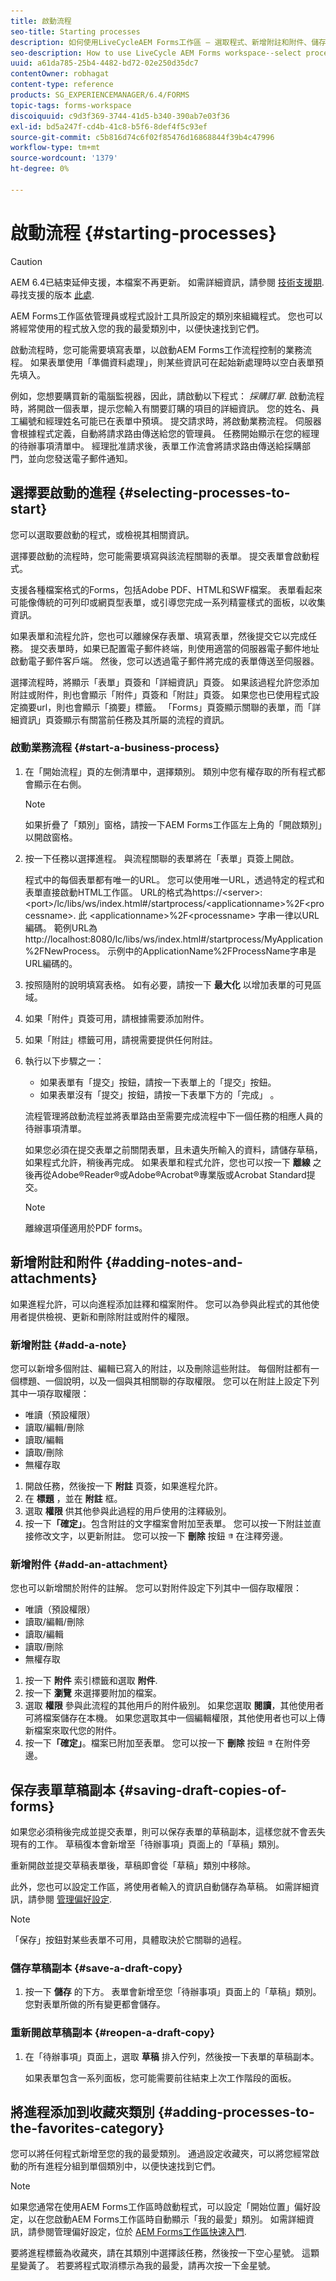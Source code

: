 ```yaml
---
title: 啟動流程
seo-title: Starting processes
description: 如何使用LiveCycleAEM Forms工作區 — 選取程式、新增附註和附件、儲存草稿復本，以及新增至我的最愛。
seo-description: How to use LiveCycle AEM Forms workspace--select processes, add notes and attachments, save draft copies, and add to favorites.
uuid: a61da785-25b4-4482-bd72-02e250d35dc7
contentOwner: robhagat
content-type: reference
products: SG_EXPERIENCEMANAGER/6.4/FORMS
topic-tags: forms-workspace
discoiquuid: c9d3f369-3744-41d5-b340-390ab7e03f36
exl-id: bd5a247f-cd4b-41c8-b5f6-8def4f5c93ef
source-git-commit: c5b816d74c6f02f85476d16868844f39b4c47996
workflow-type: tm+mt
source-wordcount: '1379'
ht-degree: 0%

---
```


# 啟動流程 {#starting-processes}

>[!CAUTION]
>
>AEM 6.4已結束延伸支援，本檔案不再更新。 如需詳細資訊，請參閱 [技術支援期](https://helpx.adobe.com//tw/support/programs/eol-matrix.html). 尋找支援的版本 [此處](https://experienceleague.adobe.com/docs/).

AEM Forms工作區依管理員或程式設計工具所設定的類別來組織程式。 您也可以將經常使用的程式放入您的我的最愛類別中，以便快速找到它們。

啟動流程時，您可能需要填寫表單，以啟動AEM Forms工作流程控制的業務流程。 如果表單使用「準備資料處理」，則某些資訊可在起始新處理時以空白表單預先填入。

例如，您想要購買新的電腦監視器，因此，請啟動以下程式： *採購訂單*. 啟動流程時，將開啟一個表單，提示您輸入有關要訂購的項目的詳細資訊。 您的姓名、員工編號和經理姓名可能已在表單中預填。 提交請求時，將啟動業務流程。 伺服器會根據程式定義，自動將請求路由傳送給您的管理員。 任務開始顯示在您的經理的待辦事項清單中。 經理批准請求後，表單工作流會將請求路由傳送給採購部門，並向您發送電子郵件通知。

## 選擇要啟動的進程 {#selecting-processes-to-start}

您可以選取要啟動的程式，或檢視其相關資訊。

選擇要啟動的流程時，您可能需要填寫與該流程關聯的表單。 提交表單會啟動程式。

支援各種檔案格式的Forms，包括Adobe PDF、HTML和SWF檔案。 表單看起來可能像傳統的可列印或網頁型表單，或引導您完成一系列精靈樣式的面板，以收集資訊。

如果表單和流程允許，您也可以離線保存表單、填寫表單，然後提交它以完成任務。 提交表單時，如果已配置電子郵件終端，則使用適當的伺服器電子郵件地址啟動電子郵件客戶端。 然後，您可以透過電子郵件將完成的表單傳送至伺服器。

選擇流程時，將顯示「表單」頁簽和「詳細資訊」頁簽。 如果該過程允許您添加附註或附件，則也會顯示「附件」頁簽和「附註」頁簽。 如果您也已使用程式設定摘要url，則也會顯示「摘要」標籤。 「Forms」頁簽顯示關聯的表單，而「詳細資訊」頁簽顯示有關當前任務及其所屬的流程的資訊。

### 啟動業務流程 {#start-a-business-process}

1. 在「開始流程」頁的左側清單中，選擇類別。 類別中您有權存取的所有程式都會顯示在右側。

   >[!NOTE]
   >
   >如果折疊了「類別」窗格，請按一下AEM Forms工作區左上角的「開啟類別」以開啟窗格。

1. 按一下任務以選擇進程。 與流程關聯的表單將在「表單」頁簽上開啟。

   程式中的每個表單都有唯一的URL。 您可以使用唯一URL，透過特定的程式和表單直接啟動HTML工作區。 URL的格式為https://&lt;server>:&lt;port>/lc/libs/ws/index.html#/startprocess/&lt;applicationname>%2F&lt;processname>. 此 &lt;applicationname>%2F&lt;processname> 字串一律以URL編碼。 範例URL為http://localhost:8080/lc/libs/ws/index.html#/startprocess/MyApplication%2FNewProcess。 示例中的ApplicationName%2FProcessName字串是URL編碼的。

1. 按照隨附的說明填寫表格。 如有必要，請按一下 **最大化** 以增加表單的可見區域。
1. 如果「附件」頁簽可用，請根據需要添加附件。
1. 如果「附註」標籤可用，請視需要提供任何附註。
1. 執行以下步驟之一：

   * 如果表單有「提交」按鈕，請按一下表單上的「提交」按鈕。
   * 如果表單沒有「提交」按鈕，請按一下表單下方的「完成」 。

   流程管理將啟動流程並將表單路由至需要完成流程中下一個任務的相應人員的待辦事項清單。

   如果您必須在提交表單之前關閉表單，且未遺失所輸入的資料，請儲存草稿，如果程式允許，稍後再完成。 如果表單和程式允許，您也可以按一下 **離線** 之後再從Adobe®Reader®或Adobe®Acrobat®專業版或Acrobat Standard提交。

   >[!NOTE]
   >
   >離線選項僅適用於PDF forms。

## 新增附註和附件 {#adding-notes-and-attachments}

如果進程允許，可以向進程添加註釋和檔案附件。 您可以為參與此程式的其他使用者提供檢視、更新和刪除附註或附件的權限。

### 新增附註 {#add-a-note}

您可以新增多個附註、編輯已寫入的附註，以及刪除這些附註。 每個附註都有一個標題、一個說明，以及一個與其相關聯的存取權限。 您可以在附註上設定下列其中一項存取權限：

* 唯讀（預設權限）
* 讀取/編輯/刪除
* 讀取/編輯
* 讀取/刪除
* 無權存取

1. 開啟任務，然後按一下 **附註** 頁簽，如果進程允許。
1. 在 **標題** ，並在 **附註** 框。
1. 選取 **權限** 供其他參與此過程的用戶使用的注釋級別。
1. 按一下&#x200B;**「確定」**。包含附註的文字檔案會附加至表單。 您可以按一下附註並直接修改文字，以更新附註。 您可以按一下 **刪除** 按鈕 ![垃圾桶影像](assets/icondelete.png) 在注釋旁邊。

### 新增附件 {#add-an-attachment}

您也可以新增關於附件的註解。 您可以對附件設定下列其中一個存取權限：

* 唯讀（預設權限）
* 讀取/編輯/刪除
* 讀取/編輯
* 讀取/刪除
* 無權存取

1. 按一下 **附件** 索引標籤和選取 **附件**.
1. 按一下 **瀏覽** 來選擇要附加的檔案。
1. 選取 **權限** 參與此流程的其他用戶的附件級別。 如果您選取 **閱讀**，其他使用者可將檔案儲存在本機。 如果您選取其中一個編輯權限，其他使用者也可以上傳新檔案來取代您的附件。
1. 按一下&#x200B;**「確定」**。檔案已附加至表單。 您可以按一下 **刪除** 按鈕 ![垃圾桶影像](assets/icondelete.png) 在附件旁邊。

## 保存表單草稿副本 {#saving-draft-copies-of-forms}

如果您必須稍後完成並提交表單，則可以保存表單的草稿副本，這樣您就不會丟失現有的工作。 草稿復本會新增至「待辦事項」頁面上的「草稿」類別。

重新開啟並提交草稿表單後，草稿即會從「草稿」類別中移除。

此外，您也可以設定工作區，將使用者輸入的資訊自動儲存為草稿。 如需詳細資訊，請參閱 [管理偏好設定](/help/forms/using/getting-started-livecycle-html-workspace.md).

>[!NOTE]
>
>「保存」按鈕對某些表單不可用，具體取決於它關聯的過程。

### 儲存草稿副本 {#save-a-draft-copy}

1. 按一下 **儲存** 的下方。 表單會新增至您「待辦事項」頁面上的「草稿」類別。 您對表單所做的所有變更都會儲存。

### 重新開啟草稿副本 {#reopen-a-draft-copy}

1. 在「待辦事項」頁面上，選取 **草稿** 排入佇列，然後按一下表單的草稿副本。

   如果表單包含一系列面板，您可能需要前往結束上次工作階段的面板。

## 將進程添加到收藏夾類別 {#adding-processes-to-the-favorites-category}

您可以將任何程式新增至您的我的最愛類別。 通過設定收藏夾，可以將您經常啟動的所有進程分組到單個類別中，以便快速找到它們。

>[!NOTE]
>
>如果您通常在使用AEM Forms工作區時啟動程式，可以設定「開始位置」偏好設定，以在您啟動AEM Forms工作區時自動顯示「我的最愛」類別。 如需詳細資訊，請參閱管理偏好設定，位於 [AEM Forms工作區快速入門](/help/forms/using/getting-started-livecycle-html-workspace.md).

要將進程標籤為收藏夾，請在其類別中選擇該任務，然後按一下空心星號。 這顆星變黃了。 若要將程式取消標示為我的最愛，請再次按一下金星號。
